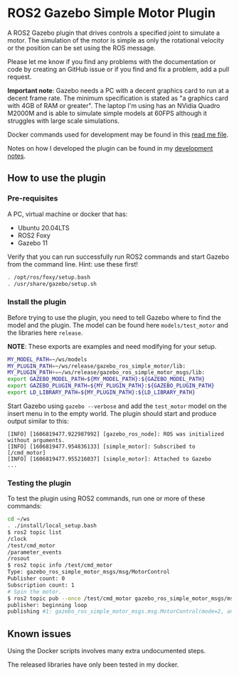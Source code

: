 # ROS2 Gazebo Simple Motor Plugin

A ROS2 Gazebo plugin that drives controls a specified joint to simulate
a motor.  The simulation of the motor is simple as only the rotational
velocity or the position can be set using the ROS message.

Please let me know if you find any problems with the documentation or code by
creating an GitHub issue or if you find and fix a problem, add a pull request.

__Important note__: Gazebo needs a PC with a decent graphics card to run at a
decent frame rate.  The minimum specification is stated as "a graphics card
with 4GB of RAM or greater".  The laptop I'm using has an NVidia Quadro M2000M
and is able to simulate simple models at 60FPS although it struggles with
large scale simulations.

Docker commands used for development may be found in this
[read me file](docker/README.md).

Notes on how I developed the plugin can be found in my
[development notes](development_notes.md).

## How to use the plugin

### Pre-requisites

A PC, virtual machine or docker that has:

* Ubuntu 20.04LTS
* ROS2 Foxy
* Gazebo 11

Verify that you can run successfully run ROS2 commands and start Gazebo from
the command line.  Hint: use these first!

```bash
. /opt/ros/foxy/setup.bash
. /usr/share/gazebo/setup.sh
```

### Install the plugin

Before trying to use the plugin, you need to tell Gazebo where to find the
model and the plugin.  The model can be found here `models/test_motor` and
the libraries here `release`.

__NOTE__: These exports are examples and need modifying for your setup.

```bash
MY_MODEL_PATH=~/ws/models
MY_PLUGIN_PATH=~/ws/release/gazebo_ros_simple_motor/lib:
MY_PLUGIN_PATH+=~/ws/release/gazebo_ros_simple_motor_msgs/lib:
export GAZEBO_MODEL_PATH=${MY_MODEL_PATH}:${GAZEBO_MODEL_PATH}
export GAZEBO_PLUGIN_PATH=${MY_PLUGIN_PATH}:${GAZEBO_PLUGIN_PATH}
export LD_LIBRARY_PATH=${MY_PLUGIN_PATH}:${LD_LIBRARY_PATH}
```

Start Gazebo using `gazebo --verbose` and add the `test_motor` model on the
insert menu in to the empty world.  The plugin should start and
produce output similar to this:

```text
[INFO] [1606819477.922987992] [gazebo_ros_node]: ROS was initialized without arguments.
[INFO] [1606819477.954836133] [simple_motor]: Subscribed to [/cmd_motor]
[INFO] [1606819477.955216037] [simple_motor]: Attached to Gazebo
...
```

### Testing the plugin

To test the plugin using ROS2 commands, run one or more of these commands:

```bash
cd ~/ws
. ./install/local_setup.bash
$ ros2 topic list
/clock
/test/cmd_motor
/parameter_events
/rosout
$ ros2 topic info /test/cmd_motor
Type: gazebo_ros_simple_motor_msgs/msg/MotorControl
Publisher count: 0
Subscription count: 1
# Spin the motor.
$ ros2 topic pub --once /test/cmd_motor gazebo_ros_simple_motor_msgs/msg/MotorControl '{"mode": 2, "rpm": 100}'
publisher: beginning loop
publishing #1: gazebo_ros_simple_motor_msgs.msg.MotorControl(mode=2, angle_radians=0.0, rpm=100.0)
```

## Known issues

Using the Docker scripts involves many extra undocumented steps.

The released libraries have only been tested in my docker.
